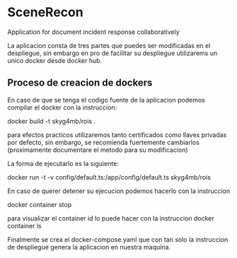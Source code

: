 # SceneRecon

Application for document incident response collaboratively

La aplicacion consta de tres partes que puedes ser modificadas en el despliegue, sin embargo en pro de facilitar su despliegue utilizarems un unico docker desde docker hub.

## Proceso de creacion de dockers 

En caso de que se tenga el codigo fuente de la aplicacion podemos compilar el docker con la instruccion:

docker build -t skyg4mb/rois .

para efectos practicos utilizaremos tanto certificados como llaves privadas por defecto, sin embargo, se recomienda fuertemente cambiarlos (proximamente documentare el metodo para su modificacion)

La forma de ejecutarlo es la siguiente:

docker run -t -v config/default.ts:/app/config/default.ts skyg4mb/rois

En caso de querer detener su ejecucion podemos hacerlo con la instruccion 

docker container stop <containder id>
  
para visualizar el container id lo puede hacer con la instruccion docker container ls
  

Finalmente se crea el docker-compose.yaml que con tan solo la instruccion de despliegue genera la aplicacion en nuestra maquina.
